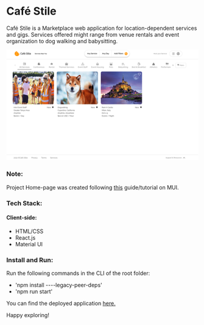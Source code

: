 # Café Stile
Café Stile is a Marketplace web application for location-dependent services and gigs. Services offered might range from venue rentals and event organization to dog walking and babysitting.

![Screenshot](assets/demo.png)

### Note:
Project Home-page was created following [this](https://www.youtube.com/watch?v=1k3HxJRBVgI&t=166s) guide/tutorial on MUI.

### Tech Stack:
#### Client-side:
 - HTML/CSS
 - React.js
 - Material UI

### Install and Run:
Run the following commands in the CLI of the root folder:
 - 'npm install ----legacy-peer-deps'
 - 'npm run start'

You can find the deployed application <a href="https://main.d3f2th40mcptld.amplifyapp.com/" target="_blank">here.</a>

Happy exploring!